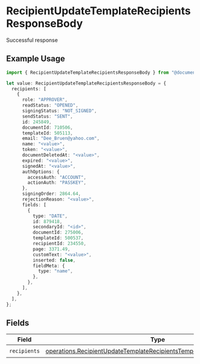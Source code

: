 # RecipientUpdateTemplateRecipientsResponseBody

Successful response

## Example Usage

```typescript
import { RecipientUpdateTemplateRecipientsResponseBody } from "@documenso/sdk-typescript/models/operations";

let value: RecipientUpdateTemplateRecipientsResponseBody = {
  recipients: [
    {
      role: "APPROVER",
      readStatus: "OPENED",
      signingStatus: "NOT_SIGNED",
      sendStatus: "SENT",
      id: 245849,
      documentId: 710506,
      templateId: 505113,
      email: "Dee_Bruen@yahoo.com",
      name: "<value>",
      token: "<value>",
      documentDeletedAt: "<value>",
      expired: "<value>",
      signedAt: "<value>",
      authOptions: {
        accessAuth: "ACCOUNT",
        actionAuth: "PASSKEY",
      },
      signingOrder: 2864.64,
      rejectionReason: "<value>",
      fields: [
        {
          type: "DATE",
          id: 879418,
          secondaryId: "<id>",
          documentId: 275006,
          templateId: 500537,
          recipientId: 234550,
          page: 3371.49,
          customText: "<value>",
          inserted: false,
          fieldMeta: {
            type: "name",
          },
        },
      ],
    },
  ],
};
```

## Fields

| Field                                                                                                                                                                    | Type                                                                                                                                                                     | Required                                                                                                                                                                 | Description                                                                                                                                                              |
| ------------------------------------------------------------------------------------------------------------------------------------------------------------------------ | ------------------------------------------------------------------------------------------------------------------------------------------------------------------------ | ------------------------------------------------------------------------------------------------------------------------------------------------------------------------ | ------------------------------------------------------------------------------------------------------------------------------------------------------------------------ |
| `recipients`                                                                                                                                                             | [operations.RecipientUpdateTemplateRecipientsTemplatesRecipientsRecipients](../../models/operations/recipientupdatetemplaterecipientstemplatesrecipientsrecipients.md)[] | :heavy_check_mark:                                                                                                                                                       | N/A                                                                                                                                                                      |
